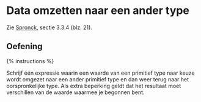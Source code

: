 # Data omzetten naar een ander type
Zie [Spronck](http://www.spronck.net/pythonbook/pythonboek.pdf), sectie 3.3.4 (blz. 21).

## Oefening
{% instructions %}

Schrijf één expressie waarin een waarde van een primitief type naar keuze wordt omgezet naar een ander primitief type en dan weer terug naar het oorspronkelijke type. Als extra beperking geldt dat het resultaat moet verschillen van de waarde waarmee je begonnen bent.
